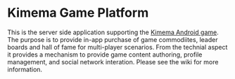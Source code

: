 Kimema Game Platform
=============

This is the server side application supporting the [Kimema Android game](http://github.com/kimema). The purpose is to provide
in-app purchase of game commodiites, leader boards and hall of fame for multi-player scenarios. From the technial aspect
it provides a mechanism to provide game content authoring, profile management, and social network interation. Please see
the wiki for more information.
